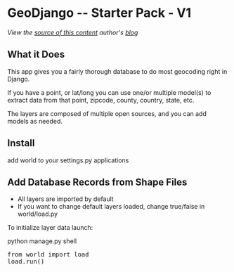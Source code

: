 GeoDjango -- Starter Pack - V1
========================================
*View the [source of this content](https://github.com/jbonfante/django-geo-world)*
*author's [blog](http://blog.juanbonfante.com)*


What it Does
------------------------------------------
This app gives you a fairly thorough database to do most geocoding right in Django.

If you have a point, or lat/long you can use one/or multiple model(s) to extract
data from that point, zipcode, county, country, state, etc.

The layers are composed of multiple open sources, and you can add models as needed.

Install
------------------------------------------
add world to your settings.py applications

Add Database Records from Shape Files
------------------------------------------
* All layers are imported by default
* If you want to change default layers loaded, change true/false in world/load.py

To initialize layer data launch:

python manage.py shell
<pre>
from world import load
load.run()
</pre>
